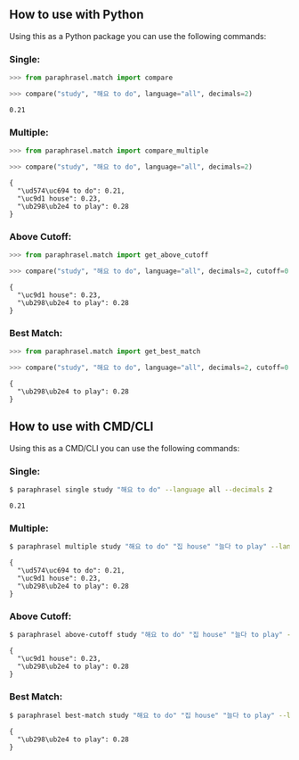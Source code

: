 ## How to use with Python

Using this as a Python package you can use the following commands:

### Single:
```python
>>> from paraphrasel.match import compare

>>> compare("study", "해요 to do", language="all", decimals=2)
```
```
0.21
```

### Multiple:
```python
>>> from paraphrasel.match import compare_multiple

>>> compare("study", "해요 to do", language="all", decimals=2)
```
```
{
  "\ud574\uc694 to do": 0.21,
  "\uc9d1 house": 0.23,
  "\ub298\ub2e4 to play": 0.28
}
```

### Above Cutoff:
```python
>>> from paraphrasel.match import get_above_cutoff

>>> compare("study", "해요 to do", language="all", decimals=2, cutoff=0.22)
```
```
{
  "\uc9d1 house": 0.23,
  "\ub298\ub2e4 to play": 0.28
}
```

### Best Match:
```python
>>> from paraphrasel.match import get_best_match

>>> compare("study", "해요 to do", language="all", decimals=2, cutoff=0.22)
```
```
{
  "\ub298\ub2e4 to play": 0.28
}
```

## How to use with CMD/CLI

Using this as a CMD/CLI you can use the following commands:

### Single:
```bash
$ paraphrasel single study "해요 to do" --language all --decimals 2
```
```
0.21
```

### Multiple:
```bash
$ paraphrasel multiple study "해요 to do" "집 house" "늘다 to play" --language all --decimals 2
```
```
{
  "\ud574\uc694 to do": 0.21,
  "\uc9d1 house": 0.23,
  "\ub298\ub2e4 to play": 0.28
}
```

### Above Cutoff:
```bash
$ paraphrasel above-cutoff study "해요 to do" "집 house" "늘다 to play" --language all --decimals 2 --cutoff 0.22
```
```
{
  "\uc9d1 house": 0.23,
  "\ub298\ub2e4 to play": 0.28
}
```

### Best Match:
```bash
$ paraphrasel best-match study "해요 to do" "집 house" "늘다 to play" --language all --decimals 2 --cutoff 0.2
```
```
{
  "\ub298\ub2e4 to play": 0.28
}
```
